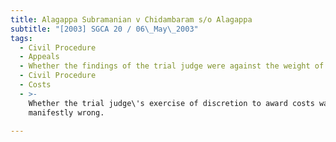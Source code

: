 ```yaml
---
title: Alagappa Subramanian v Chidambaram s/o Alagappa
subtitle: "[2003] SGCA 20 / 06\_May\_2003"
tags:
  - Civil Procedure
  - Appeals
  - Whether the findings of the trial judge were against the weight of evidence.
  - Civil Procedure
  - Costs
  - >-
    Whether the trial judge\'s exercise of discretion to award costs was
    manifestly wrong.

---
```


